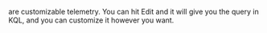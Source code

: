 are customizable telemetry. You can hit Edit and it will give you the query in KQL, and you can customize it however you want.